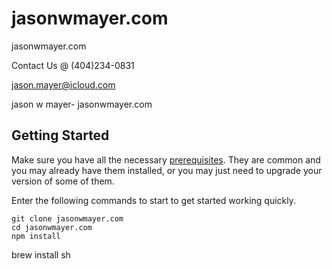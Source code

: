 # jasonwmayer.com
jasonwmayer.com

Contact Us @ (404)234-0831

jason.mayer@icloud.com

jason w mayer- jasonwmayer.com

## Getting Started

Make sure you have all the necessary [prerequisites](#prerequisites). They are common and you may already have them installed, or you may just need to upgrade your version of some of them.

Enter the following commands to start to get started working quickly.

```
git clone jasonwmayer.com
cd jasonwmayer.com
npm install
```
brew install sh




